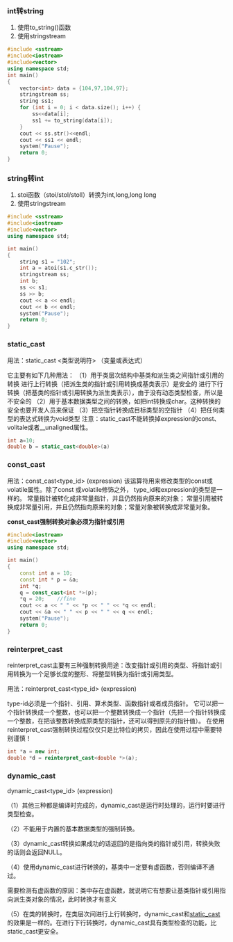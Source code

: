 ### int转string

1. 使用to_string()函数
2. 使用stringstream

```cpp
#include <sstream>
#include<iostream>
#include<vector>
using namespace std;
int main()
{
	vector<int> data = {104,97,104,97};
	stringstream ss;
	string ss1;
	for (int i = 0; i < data.size(); i++) {
		ss<<data[i];
		ss1 += to_string(data[i]);
	}
	cout << ss.str()<<endl;
	cout << ss1 << endl;
	system("Pause");
    return 0;
}
```

### string转int

1. stoi函数（stoi/stol/stoll）转换为int,long,long long
2. 使用stringstream

```cpp
#include <sstream>
#include<iostream>
#include<vector>
using namespace std;

int main()
{
	string s1 = "102";
	int a = atoi(s1.c_str());
	stringstream ss;
	int b;
	ss << s1;
	ss >> b;
	cout << a << endl;
	cout << b << endl;
	system("Pause");
	return 0;
}
```

### static_cast

用法：static_cast <类型说明符> （变量或表达式）

它主要有如下几种用法：
  （1）用于类层次结构中基类和派生类之间指针或引用的转换
   进行上行转换（把派生类的指针或引用转换成基类表示）是安全的
   进行下行转换（把基类的指针或引用转换为派生类表示），由于没有动态类型检查，所以是不安全的
  （2）用于基本数据类型之间的转换，如把int转换成char。这种转换的安全也要开发人员来保证
  （3）把空指针转换成目标类型的空指针
  （4）把任何类型的表达式转换为void类型
  注意：static_cast不能转换掉expression的const、volitale或者__unaligned属性。

```cpp
int a=10;
double b = static_cast<double>(a)
```

### const_cast

用法：const_cast<type_id> (expression)
  该运算符用来修改类型的const或volatile属性。除了const 或volatile修饰之外， type_id和expression的类型是一样的。
常量指针被转化成非常量指针，并且仍然指向原来的对象；
常量引用被转换成非常量引用，并且仍然指向原来的对象；常量对象被转换成非常量对象。

**const_cast强制转换对象必须为指针或引用**

```cpp
#include<iostream>
#include<vector>
using namespace std;

int main()
{
	const int a = 10;
	const int * p = &a;
	int *q;
	q = const_cast<int *>(p);
	*q = 20;    //fine
	cout << a << " " << *p << " " << *q << endl;
	cout << &a << " " << p << " " << q << endl;
	system("Pause");
	return 0;
}
```

### reinterpret_cast

reinterpret_cast主要有三种强制转换用途：改变指针或引用的类型、将指针或引用转换为一个足够长度的整形、将整型转换为指针或引用类型。

用法：reinterpret_cast<type_id> (expression)

type-id必须是一个指针、引用、算术类型、函数指针或者成员指针。
  它可以把一个指针转换成一个整数，也可以把一个整数转换成一个指针（先把一个指针转换成一个整数，在把该整数转换成原类型的指针，还可以得到原先的指针值）。
  在使用reinterpret_cast强制转换过程仅仅只是比特位的拷贝，因此在使用过程中需要特别谨慎！

```cpp
int *a = new int;
double *d = reinterpret_cast<double *>(a);
```

### dynamic_cast

dynamic_cast<type_id> (expression)

（1）其他三种都是编译时完成的，dynamic_cast是运行时处理的，运行时要进行类型检查。

（2）不能用于内置的基本数据类型的强制转换。

（3）dynamic_cast转换如果成功的话返回的是指向类的指针或引用，转换失败的话则会返回NULL。

（4）使用dynamic_cast进行转换的，基类中一定要有虚函数，否则编译不通过。

需要检测有虚函数的原因：类中存在虚函数，就说明它有想要让基类指针或引用指向派生类对象的情况，此时转换才有意义

（5）在类的转换时，在类层次间进行上行转换时，dynamic_cast和[static_cast](http://baike.baidu.com/view/1745207.htm)的效果是一样的。在进行下行转换时，dynamic_cast具有类型检查的功能，比static_cast更安全。